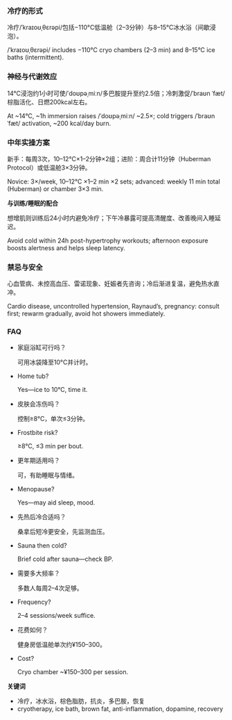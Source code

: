 

### 冷疗的形式

冷疗/ˈkraɪoʊˌθɛrəpi/包括−110°C低温舱（2–3分钟）与8–15°C冰水浴（间歇浸泡）。

/ˈkraɪoʊˌθɛrəpi/ includes −110°C cryo chambers (2–3 min) and 8–15°C ice baths (intermittent).

### 神经与代谢效应

14°C浸泡约1小时可使/ˈdoʊpəˌmiːn/多巴胺提升至约2.5倍；冷刺激促/ˈbraʊn ˈfæt/棕脂活化、日燃200kcal左右。

At ~14°C, ~1h immersion raises /ˈdoʊpəˌmiːn/ ~2.5×; cold triggers /ˈbraʊn ˈfæt/ activation, ~200 kcal/day burn.

### 中年实操方案

新手：每周3次，10–12°C×1–2分钟×2组；进阶：周合计11分钟（Huberman Protocol）或低温舱3×3分钟。

Novice: 3×/week, 10–12°C ×1–2 min ×2 sets; advanced: weekly 11 min total (Huberman) or chamber 3×3 min.

**与训练/睡眠的配合**

想增肌则训练后24小时内避免冷疗；下午冷暴露可提高清醒度、改善晚间入睡延迟。

Avoid cold within 24h post-hypertrophy workouts; afternoon exposure boosts alertness and helps sleep latency.

### 禁忌与安全

心血管病、未控高血压、雷诺现象、妊娠者先咨询；冷后渐进复温，避免热水直冲。

Cardio disease, uncontrolled hypertension, Raynaud’s, pregnancy: consult first; rewarm gradually, avoid hot showers immediately.

### **FAQ**

- 家庭浴缸可行吗？
    
    可用冰袋降至10°C并计时。
    
- Home tub?
    
    Yes—ice to 10°C, time it.
    
- 皮肤会冻伤吗？
    
    控制≥8°C，单次≤3分钟。
    
- Frostbite risk?
    
    ≥8°C, ≤3 min per bout.
    
- 更年期适用吗？
    
    可，有助睡眠与情绪。
    
- Menopause?
    
    Yes—may aid sleep, mood.
    
- 先热后冷合适吗？
    
    桑拿后短冷更安全，先监测血压。
    
- Sauna then cold?
    
    Brief cold after sauna—check BP.
    
- 需要多大频率？
    
    多数人每周2–4次足够。
    
- Frequency?
    
    2–4 sessions/week suffice.
    
- 花费如何？
    
    健身房低温舱单次约¥150–300。
    
- Cost?
    
    Cryo chamber ~¥150–300 per session.
    

**关键词**

- 冷疗，冰水浴，棕色脂肪，抗炎，多巴胺，恢复
- cryotherapy, ice bath, brown fat, anti-inflammation, dopamine, recovery
